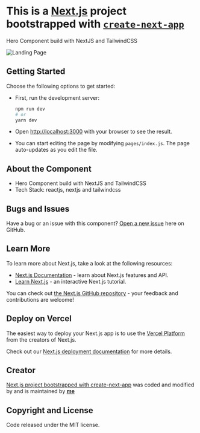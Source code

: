 # This is a [Next.js](https://nextjs.org/) project bootstrapped with [`create-next-app`](https://github.com/vercel/next.js/tree/canary/packages/create-next-app)

Hero Component build with NextJS and TailwindCSS

![Landing Page](https://user-images.githubusercontent.com/34413515/196252144-b4797593-0aec-4658-b566-11811b3c2a51.png)

## Getting Started

Choose the following options to get started:

- First, run the development server:

  ```bash
  npm run dev
  # or
  yarn dev
  ```

- Open [http://localhost:3000](http://localhost:3000) with your browser to see the result.
- You can start editing the page by modifying `pages/index.js`. The page auto-updates as you edit the file.

## About the Component

- Hero Component build with NextJS and TailwindCSS
- Tech Stack: reactjs, nextjs and tailwindcss

## Bugs and Issues

Have a bug or an issue with this component? [Open a new issue](https://github.com/naufaldi/time-tracking/issues/new) here on GitHub.

## Learn More

To learn more about Next.js, take a look at the following resources:

- [Next.js Documentation](https://nextjs.org/docs) - learn about Next.js features and API.
- [Learn Next.js](https://nextjs.org/learn) - an interactive Next.js tutorial.

You can check out [the Next.js GitHub repository](https://github.com/vercel/next.js/) - your feedback and contributions are welcome!

## Deploy on Vercel

The easiest way to deploy your Next.js app is to use the [Vercel Platform](https://vercel.com/import?utm_medium=default-template&filter=next.js&utm_source=create-next-app&utm_campaign=create-next-app-readme) from the creators of Next.js.

Check out our [Next.js deployment documentation](https://nextjs.org/docs/deployment) for more details.

## Creator

[Next.js project bootstrapped with create-next-app](https://time-tracking-naufaldirafif.vercel.app/) was coded and modified by and is maintained by **[me](https://github.com/naufaldi/)**

## Copyright and License

Code released under the MIT license.
